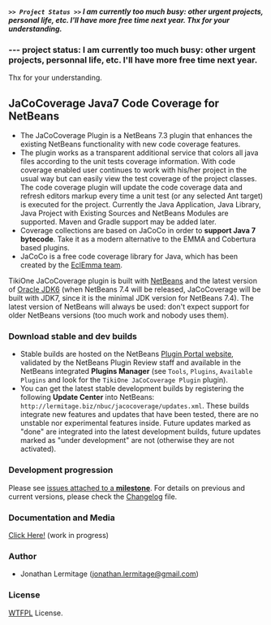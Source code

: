 ##### ``>> Project Status >>`` I am currently too much busy: other urgent projects, personal life, etc. I'll have more free time next year. Thx for your understanding.

### --- project status: I am currently too much busy: other urgent projects, personnal life, etc. I'll have more free time next year.
Thx for your understanding.

## JaCoCoverage Java7 Code Coverage for NetBeans

* The JaCoCoverage Plugin is a NetBeans 7.3 plugin that enhances the existing NetBeans functionality with new code coverage features.<br>
* The plugin works as a transparent additional service that colors all java files according to the unit tests coverage information. With
code coverage enabled user continues to work with his/her project in the usual way but can easily view the test coverage of the project
classes.<br>The code coverage plugin will update the code coverage data and refresh editors markup every time a unit test (or any selected
Ant target) is executed for the project. Currently the Java Application, Java Library, Java Project with Existing Sources and NetBeans
Modules are supported. Maven and Gradle support may be added later.
* Coverage collections are based on JaCoCo in order to **support Java 7 bytecode**. Take it as a modern alternative to the EMMA and
Cobertura based plugins.
* JaCoCo is a free code coverage library for Java, which has been created by the [EclEmma team](http://www.eclemma.org/jacoco/).

TikiOne JaCoCoverage plugin is built with [NetBeans](http://netbeans.org) and the latest version of
[Oracle JDK6](http://www.oracle.com/technetwork/java/javase/downloads/index.html) (when NetBeans 7.4 will be released, JaCoCoverage will be built with JDK7, since it is the minimal JDK version for NetBeans 7.4). The latest version of NetBeans will always be used:
don't expect support for older NetBeans versions (too much work and nobody uses them).

### Download stable and dev builds
* Stable builds are hosted on the NetBeans [Plugin Portal website](http://plugins.netbeans.org/plugin/48570/tikione-jacocoverage),
validated by the NetBeans Plugin Review staff and available in the NetBeans integrated **Plugins Manager** (see ``Tools``, ``Plugins``,
``Available Plugins`` and look for the ``TikiOne JaCoCoverage Plugin`` plugin).
* You can get the latest stable development builds by registering the following **Update Center** into NetBeans: ``http://lermitage.biz/nbuc/jacocoverage/updates.xml``. These builds integrate new features and updates that have been tested, there are no unstable nor experimental features inside. Future updates marked as "done" are integrated into the latest development builds, future updates marked as "under development" are not (otherwise they are not activated).

### Development progression
Please see [issues attached to a **milestone**](https://github.com/jonathanlermitage/tikione-jacocoverage/issues/milestones).
For details on previous and current versions, please check the [Changelog](https://github.com/jonathanlermitage/tikione-jacocoverage/blob/master/CHANGELOG.md) file.

### Documentation and Media
[Click Here!](https://github.com/jonathanlermitage/tikione-jacocoverage/blob/master/DOCUMENTATION.md) (work in progress)

### Author
* Jonathan Lermitage (<jonathan.lermitage@gmail.com>)

### License
[WTFPL](http://www.wtfpl.net) License.
